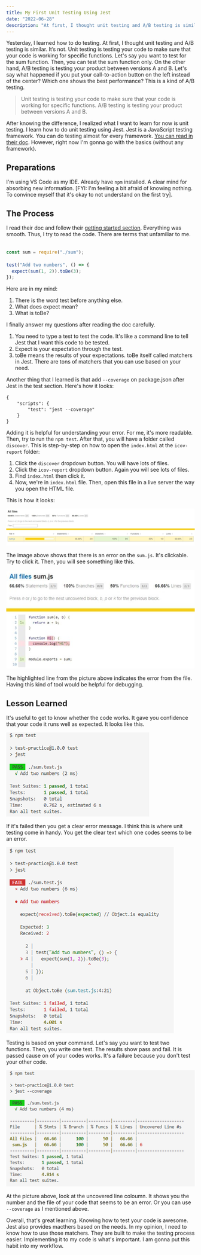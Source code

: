 ```yaml
---
title: My First Unit Testing Using Jest
date: "2022-06-28"
description: "At first, I thought unit testing and A/B testing is similar. It's not. "
---
```


Yesterday, I learned how to do testing. At first, I thought unit testing and A/B testing is similar. It’s not. Unit testing is testing your code to make sure that your code is working for specific functions. Let's say you want to test for the sum function. Then, you can test the sum function only. On the other hand, A/B testing is testing your product between versions A and B. Let's say what happened if you put your call-to-action button on the left instead of the center? Which one shows the best performance? This is a kind of A/B testing.

> Unit testing is testing your code to make sure that your code is working for specific functions. A/B testing is testing your product between versions A and B.

After knowing the difference, I realized what I want to learn for now is unit testing. I learn how to do unit testing using Jest. Jest is a JavaScript testing framework.
You can do testing almost for every framework. [You can read in their doc](https://jestjs.io/). However, right now I'm gonna go with the basics (without any framework).

## Preparations 

I'm using VS Code as my IDE. Already have `npm` installed. A clear mind for absorbing new information. [FYI: I'm feeling a bit afraid of knowing nothing. To convince myself that it's okay to not understand on the first try].

## The Process

I read their doc and follow their [getting started section](https://jestjs.io/docs/getting-started). Everything was smooth. Thus, I try to read the code. There are terms that unfamiliar to me. 

```js

const sum = require("./sum");

test("Add two numbers", () => {
  expect(sum(1, 2)).toBe(3);
});

```

Here are in my mind:
1. There is the word test before anything else.
1. What does expect mean?
1. What is toBe?

I finally answer my questions after reading the doc carefully. 

1. You need to type a test to test the code. It's like a command line to tell Jest that I want this code to be tested. 
1. Expect is your expectation through the test. 
1. toBe means the results of your expectations.  toBe itself called matchers in Jest. There are tons of matchers that you can use based on your need. 

Another thing that I learned is that add `--coverage` on package.json after Jest in the test section. Here's how it looks:

```
{
    "scripts": {
        "test": "jest --coverage"
    }
}
```

Adding it is helpful for understanding your error. For me, it's more readable. Then, try to run the `npm test`. After that, you will have a folder called `discover`. This is step-by-step on how to open the `index.html` at the `icov-report` folder:

1. Click the `discover` dropdown button. You will have lots of files.
2. Click the `icov-report` dropdown button. Again you will see lots of files. 
3. Find `index.html` then click it.
4. Now, we're in `index.html` file.  Then, open this file in a live server the way you open the HTML file. 

This is how it looks:

![A screenshot of code coverage report from Jest.](./icov-report.jpeg)

The image above shows that there is an error on the `sum.js`. It's clickable. Try to click it. Then, you will see something like this. 

![A screenshot of code from sum.js folder. Line 6 is highlighted indicates as an error.](./icov-sum.jpeg)

The highlighted line from the picture above indicates the error from the file. Having this kind of tool would be helpful for debugging. 

## Lesson Learned 

It's useful to get to know whether the code works. It gave you confidence that your code it runs well as expected. It looks like this.

![A screenshot of a pass test using Jest](./pass_test.png)

If it's failed then you get a clear error message. I think this is where unit testing come in handy. You get the clear text which one codes seems to be an error.  

![A screenshot of a failed test using Jest](./fail_test.png)

Testing is based on your command. Let's say you want to test two functions. Then, you write one test. The results show pass and fail. It is passed cause on of your codes works. It's a failure because you don't test your other code. 

![A screenshot of a passed and failed test using Jest](./pass_and_fail.png)

At the picture above, look at the uncovered line coloumn. It shows you the number and the file of your code that seems to be an error. Or you can use `--coverage` as I mentioned above.


Overall, that's great learning. Knowing how to test your code is awesome. Jest also provides macthers based on the needs. In my opinion, I need to know how to use those matchers. They are built to make the testing process easier. Implementing it to my code is what's important. I am gonna put this habit into my workflow. 